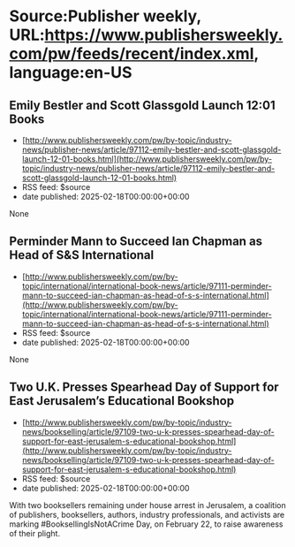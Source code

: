 # Source:Publisher weekly, URL:https://www.publishersweekly.com/pw/feeds/recent/index.xml, language:en-US

## Emily Bestler and Scott Glassgold Launch 12:01 Books
 - [http://www.publishersweekly.com/pw/by-topic/industry-news/publisher-news/article/97112-emily-bestler-and-scott-glassgold-launch-12-01-books.html](http://www.publishersweekly.com/pw/by-topic/industry-news/publisher-news/article/97112-emily-bestler-and-scott-glassgold-launch-12-01-books.html)
 - RSS feed: $source
 - date published: 2025-02-18T00:00:00+00:00

None

## Perminder Mann to Succeed Ian Chapman as Head of S&S International
 - [http://www.publishersweekly.com/pw/by-topic/international/international-book-news/article/97111-perminder-mann-to-succeed-ian-chapman-as-head-of-s-s-international.html](http://www.publishersweekly.com/pw/by-topic/international/international-book-news/article/97111-perminder-mann-to-succeed-ian-chapman-as-head-of-s-s-international.html)
 - RSS feed: $source
 - date published: 2025-02-18T00:00:00+00:00

None

## Two U.K. Presses Spearhead Day of Support for East Jerusalem’s Educational Bookshop
 - [http://www.publishersweekly.com/pw/by-topic/industry-news/bookselling/article/97109-two-u-k-presses-spearhead-day-of-support-for-east-jerusalem-s-educational-bookshop.html](http://www.publishersweekly.com/pw/by-topic/industry-news/bookselling/article/97109-two-u-k-presses-spearhead-day-of-support-for-east-jerusalem-s-educational-bookshop.html)
 - RSS feed: $source
 - date published: 2025-02-18T00:00:00+00:00

With two booksellers remaining under house arrest in Jerusalem, a coalition of publishers, booksellers, authors, industry professionals, and activists are marking #BooksellingIsNotACrime Day, on February 22, to raise awareness of their plight.


